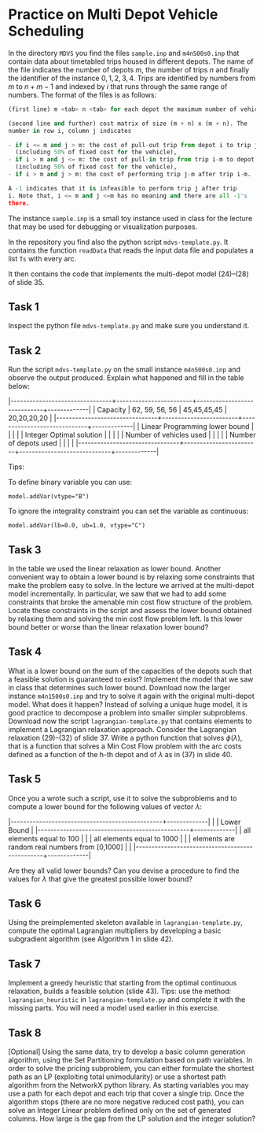 # Practice on Multi Depot Vehicle Scheduling

In the directory `MDVS` you find the files `sample.inp` and `m4n500s0.inp` that
contain data about timetabled trips housed in different depots.  The name of the
file indicates the number of depots $m$, the number of trips $n$ and finally the
identifier of the instance $0,1,2,3,4$. Trips are identified by numbers from $m$
to $n+m−1$ and indexed by $i$ that runs through the same range of numbers. The
format of the files is as follows:

```python
(first line) m <tab> n <tab> for each depot the maximum number of vehicles

(second line and further) cost matrix of size (m + n) x (m + n). The
number in row i, column j indicates

- if i <= m and j > m: the cost of pull-out trip from depot i to trip j-m
  (including 50% of fixed cost for the vehicle),
- if i > m and j <= m: the cost of pull-in trip from trip i-m to depot j
  (including 50% of fixed cost for the vehicle),
- if i > m and j > m: the cost of performing trip j-m after trip i-m.

A -1 indicates that it is infeasible to perform trip j after trip
i. Note that, i <= m and j <=m has no meaning and there are all -1's
there.
```

The instance `sample.inp` is a small toy instance used in class for the
lecture that may be used for debugging or visualization purposes.

In the repository you find also the python script
`mdvs-template.py`. It contains the function `readData` that reads the
input data file and populates a list `Ts` with every arc.
<!-- This list is used to build a tuplelist, which is a Gurobi sub-class. -->
It then
contains the code that implements the multi-depot model (24)–(28) of
slide 35.

## Task 1

Inspect the python file `mdvs-template.py` and make sure you understand it.

## Task 2

Run the script `mdvs-template.py` on the small instance `m4n500s0.inp` and observe the output produced. Explain what happened and fill in the table below:

|--------------------------------+------------------------+-----------------------------+-------------|
| Capacity                       | 	62, 59, 56, 56 | 	45,45,45,45	 | 20,20,20,20 |
|--------------------------------+------------------------+-----------------------------+-------------|
| Linear Programming lower bound |                        |                             |             |
| Integer Optimal solution       |                        |                             |             |
| Number of vehicles used        |                        |                             |             |
| Number of depots used          |                        |                             |             |
|--------------------------------+------------------------+-----------------------------+-------------|

Tips:

To define binary variable you can use:
```
model.addVar(vtype="B")
```
To ignore the integrality constraint you can set the variable as continuous:
```
model.addVar(lb=0.0, ub=1.0, vtype="C")
```


## Task 3

In the table we used the linear relaxation as lower bound. Another
convenient way to obtain a lower bound is by relaxing some constraints
that make the problem easy to solve. In the lecture we arrived at the
multi-depot model incrementally. In particular, we saw that we had to
add some constraints that broke the amenable min cost flow structure of
the problem. Locate these constraints in the script and assess the lower
bound obtained by relaxing them and solving the min cost flow problem
left. Is this lower bound better or worse than the linear relaxation
lower bound?  


## Task 4

What is a lower bound on the sum of the capacities of the
depots such that a feasible solution is guaranteed to exist? Implement
the model that we saw in class that determines such lower bound.
Download now the larger instance `m4n1500s0.inp` and try to solve it again
with the original multi-depot model. What does it happen?  Instead of
solving a unique huge model, it is good practice to decompose a problem
into smaller simpler subproblems. Download now the script
`lagrangian-template.py` that contains elements to implement a Lagrangian
relaxation approach. Consider the Lagrangian relaxation (29)–(32) of
slide 37. Write a python function that solves $\phi(\lambda)$, that is a function
that solves a Min Cost Flow problem with the arc costs defined as a
function of the h-th depot and of $\lambda$ as in (37) in slide 40.

## Task 5

Once you a wrote such a script, use it to solve the subproblems and to
compute a lower bound for the following values of vector $\lambda$:

|------------------------------------------------+-------------|
|                                                | Lower Bound |
|------------------------------------------------+-------------|
| all elements equal to 100                      |             |
| all elements equal to 1000                     |             |
| elements are random real numbers from [0,1000] |             |
|------------------------------------------------+-------------|

Are they all valid lower bounds? Can you devise a procedure to find the
values for $\lambda$ that give the greatest possible lower bound?


## Task 6


Using the preimplemented skeleton available in
`lagrangian-template.py`, compute the optimal Lagrangian multipliers
by developing a basic subgradient algorithm (see Algorithm 1 in slide
42).


## Task 7

Implement a greedy heuristic that starting from the optimal continuous
relaxation, builds a feasible solution (slide 43).  Tips: use the
method: `lagrangian_heuristic` in `lagrangian-template.py` and complete it
with the missing parts. You will need a model used earlier in this
exercise.


## Task 8

[Optional] Using the same data, try to develop a basic column generation
algorithm, using the Set Partitioning formulation based on path
variables. In order to solve the pricing subproblem, you can either
formulate the shortest path as an LP (exploiting total unimodularity) or
use a shortest path algorithm from the NetworkX python library. As
starting variables you may use a path for each depot and each trip that
cover a single trip.  Once the algorithm stops (there are no more
negative reduced cost path), you can solve an Integer Linear problem
defined only on the set of generated columns. How large is the gap from
the LP solution and the integer solution?
